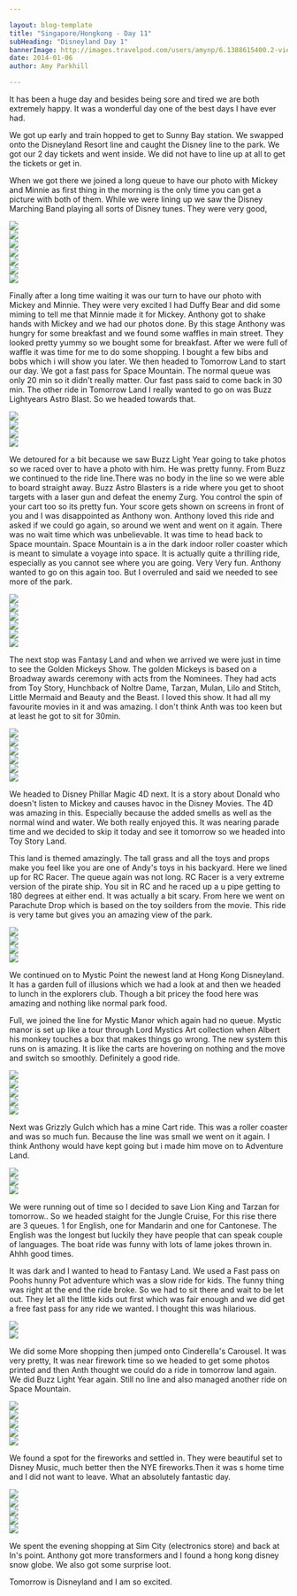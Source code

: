 ```yaml
---

layout: blog-template
title: "Singapore/Hongkong - Day 11"
subHeading: "Disneyland Day 1"
bannerImage: http://images.travelpod.com/users/amynp/6.1388615400.2-view-from-the-peak.jpg
date: 2014-01-06
author: Amy Parkhill

---
```


It has been a huge day and besides being sore and tired we are both extremely happy. It was a wonderful day one of the best days I have ever had.

We got up early and train hopped to get to Sunny Bay station. We swapped onto the Disneyland Resort line and caught the Disney line to the park. We got our 2 day tickets and went inside. We did not have to line up at all to get the tickets or get in.

When we got there we joined a long queue to have our photo with Mickey and Minnie as first thing in the morning is the only time you can get a picture with both of them. While we were lining up we saw the Disney Marching Band playing all sorts of Disney tunes. They were very good,

<div class="center-image"><img src="http://images.travelpod.com/users/amynp/6.1389047774.us-on-the-mickey-train.jpg" /></div>
<div class="center-image"><img src="http://images.travelpod.com/users/amynp/6.1389047774.me-at-disneyland.jpg" /></div>
<div class="center-image"><img src="http://images.travelpod.com/users/amynp/6.1389047774.ticket-i-love-tickets.jpg" /></div>
<div class="center-image"><img src="http://images.travelpod.com/users/amynp/6.1389047774.big-band.jpg" /></div>
<div class="center-image"><img src="http://images.travelpod.com/users/amynp/6.1389047774.1-big-band.jpg" /></div>
<div class="center-image"><img src="http://images.travelpod.com/users/amynp/6.1389047774.me-with-minnie-and-mickey.jpg" /></div>
<div class="center-image"><img src="http://images.travelpod.com/users/amynp/6.1389047774.anthony-and-i-with-mickey-and-minnie.jpg" /></div>

Finally after a long time waiting it was our turn to have our photo with Mickey and Minnie. They were very excited I had Duffy Bear and did some miming to tell me that Minnie made it for Mickey. Anthony got to shake hands with Mickey and we had our photos done. By this stage Anthony was hungry for some breakfast and we found some waffles in main street. They looked pretty yummy so we bought some for breakfast. After we were full of waffle it was time for me to do some shopping. I bought a few bibs and bobs which i will show you later. We then headed to Tomorrow Land to start our day. We got a fast pass for Space Mountain. The normal queue was only 20 min so it didn't really matter. Our fast pass said to come back in 30 min. The other ride in Tomorrow Land I really wanted to go on was Buzz Lightyears Astro Blast. So we headed towards that.

<div class="center-image"><img src="http://images.travelpod.com/users/amynp/6.1389047774.main-street-usa.jpg" /></div>
<div class="center-image"><img src="http://images.travelpod.com/users/amynp/6.1389047774.oooo-waffles.jpg" /></div>
<div class="center-image"><img src="http://images.travelpod.com/users/amynp/6.1389047774.yes-we-got-one.jpg" /></div>
<div class="center-image"><img src="http://images.travelpod.com/users/amynp/6.1389047774.very-nice-anthony.jpg" /></div>

We detoured for a bit because we saw Buzz Light Year going to take photos so we raced over to have a photo with him. He was pretty funny.  From Buzz we continued to the ride line.There was no body in the line so we were able to board straight away. Buzz Astro Blasters is a ride where you get to shoot targets with a laser gun and defeat the enemy Zurg. You control the spin of your cart too so its pretty fun. Your score gets shown on screens in front of you and I was disappointed as Anthony won. Anthony loved this ride and asked if we could go again, so around we went and went on it again. There was no wait time which was unbelievable. It was time to head back to Space mountain. Space Mountain is a in the dark indoor roller coaster which is meant to simulate a voyage into space. It is actually quite a thrilling ride, especially as you cannot see where you are going. Very Very fun. Anthony wanted to go on this again too. But I overruled and said we needed to see more of the park.

<div class="center-image"><img src="http://images.travelpod.com/users/amynp/6.1389047774.entering-the-land-of-tomorrow.jpg" /></div>
<div class="center-image"><img src="http://images.travelpod.com/users/amynp/6.1389047774.me.jpg" /></div>
<div class="center-image"><img src="http://images.travelpod.com/users/amynp/6.1389047774.me-and-anth-with-our-hats.jpg" /></div>
<div class="center-image"><img src="http://images.travelpod.com/users/amynp/6.1389047774.meeting-buzz-anth-looks-excited.jpg" /></div>
<div class="center-image"><img src="http://images.travelpod.com/users/amynp/6.1389047774.oooooooo.jpg" /></div>
<div class="center-image"><img src="http://images.travelpod.com/users/amynp/6.1389047774.our-scores-anth-won.jpg" /></div>

The next stop was Fantasy Land and when we arrived we were just in time to see the Golden Mickeys Show. The golden Mickeys is based on a Broadway awards ceremony with acts from the Nominees. They had acts from Toy Story, Hunchback of Noltre Dame, Tarzan, Mulan, Lilo and Stitch, Little Mermaid and Beauty and the Beast. I loved this show. It had all my favourite movies in it and was amazing. I don't think Anth was too keen but at least he got to sit for 30min. 

<div class="center-image"><img src="http://images.travelpod.com/users/amynp/6.1389047774.golden-mickey-show.jpg" /></div>
<div class="center-image"><img src="http://images.travelpod.com/users/amynp/6.1389047774.starting-title.jpg" /></div>
<div class="center-image"><img src="http://images.travelpod.com/users/amynp/6.1389047774.toy-story.jpg" /></div>
<div class="center-image"><img src="http://images.travelpod.com/users/amynp/6.1389047774.hunchback.jpg" /></div>
<div class="center-image"><img src="http://images.travelpod.com/users/amynp/6.1389047774.tale-as-old-as-time.jpg" /></div>
<div class="center-image"><img src="http://images.travelpod.com/users/amynp/6.1389047774.anthony-helping-out.jpg" /></div>

We headed to Disney Phillar Magic 4D next. It is a story about Donald who doesn't listen to Mickey and causes havoc in the Disney Movies. The 4D was amazing in this. Especially because the added smells as well as the normal wind and water. We both really enjoyed this. It was nearing parade time and we decided to skip it today and see it tomorrow so we headed into Toy Story Land. 

This land is themed amazingly. The tall grass and all the toys and  props make you feel like you are one of Andy's toys in his backyard. Here we lined up for RC Racer. The queue again was not long. RC Racer is a very extreme version of the pirate ship. You sit in RC and he raced up a u pipe getting to 180 degrees at either end. It was actually a bit scary. From here we went on Parachute Drop which is based on the toy soilders from the movie. This ride is very tame but gives you an amazing view of the park.

<div class="center-image"><img src="http://images.travelpod.com/users/amynp/6.1389047774.chairs-in-toy-story-land.jpg" /></div>
<div class="center-image"><img src="http://images.travelpod.com/users/amynp/6.1389047774.woody.jpg" /></div>
<div class="center-image"><img src="http://images.travelpod.com/users/amynp/6.1389047774.queue-for-rc-racer.jpg" /></div>
<div class="center-image"><img src="http://images.travelpod.com/users/amynp/6.1389047774.us-with-rex.jpg" /></div>

We continued on to Mystic Point the newest land at Hong Kong Disneyland. It has a garden full of illusions which we had a look at and then we headed to lunch in the explorers club. Though a bit pricey the food here was amazing and nothing like normal park food. 

Full, we joined the line for Mystic Manor which again had no queue. Mystic manor is set up like a tour through Lord Mystics Art collection when Albert his monkey touches a box that makes things  go wrong. The new system this runs on is amazing. It is like the carts are hovering on nothing and the move and switch so smoothly. Definitely a good ride.

<div class="center-image"><img src="http://images.travelpod.com/users/amynp/6.1389047774.mystic-point.jpg" /></div>
<div class="center-image"><img src="http://images.travelpod.com/users/amynp/6.1389047774.anth-likes-it.jpg" /></div>
<div class="center-image"><img src="http://images.travelpod.com/users/amynp/6.1389047774.lunch-at-explorers-lounge.jpg" /></div>
<div class="center-image"><img src="http://images.travelpod.com/users/amynp/6.1389047774.mystic-manor.jpg" /></div>
<div class="center-image"><img src="http://images.travelpod.com/users/amynp/6.1389047774.anth-fez.jpg" /></div>

Next was Grizzly Gulch which has a mine Cart ride. This was a roller coaster and was so much fun. Because the line was small we went on it again. I think Anthony would have kept going but i made him move on to Adventure Land.

<div class="center-image"><img src="http://images.travelpod.com/users/amynp/6.1389047774.gyser.jpg" /></div>
<div class="center-image"><img src="http://images.travelpod.com/users/amynp/6.1389047774.anthony-has-a-lucky-nugget.jpg" /></div>
<div class="center-image"><img src="http://images.travelpod.com/users/amynp/6.1389047774.part-of-the-rollercoaster.jpg" /></div>

We were running out of time so I decided to save Lion King and Tarzan for tomorrow.. So we headed staight for the Jungle Cruise, For this rise there are 3 queues. 1 for English, one for Mandarin and one for Cantonese. The English was the longest but luckily they have people that can speak  couple of languages. The boat ride was funny with lots of lame jokes thrown in. Ahhh good times.

It was dark and I wanted to head to Fantasy Land. We used a Fast pass on Poohs hunny Pot adventure which was a slow ride for kids. The funny thing was right at the end the ride broke. So we had to sit there and wait to be let out. They let all the little kids out first which was fair enough and we did get a free fast pass for any ride we wanted. I thought this was hilarious. 

<div class="center-image"><img src="http://images.travelpod.com/users/amynp/6.1389047774.stuck-on-winnie-the-pooh-ride.jpg" /></div>
<div class="center-image"><img src="http://images.travelpod.com/users/amynp/6.1389047774.free-pass.jpg" /></div>

We did some More shopping then jumped onto Cinderella's Carousel. It was  very pretty, It was near firework time so we headed to get some photos printed and then Anth thought we could do a ride in tomorrow land again. We did Buzz Light Year again. Still no line and also managed another ride on Space Mountain. 

<div class="center-image"><img src="http://images.travelpod.com/users/amynp/6.1389047774.cinderella-s-carousel.jpg" /></div>
<div class="center-image"><img src="http://images.travelpod.com/users/amynp/6.1389047774.me-on-cinderella-s-carousel.jpg" /></div>
<div class="center-image"><img src="http://images.travelpod.com/users/amynp/6.1389047774.anth-on-cinderella-s-carousel.jpg" /></div>
<div class="center-image"><img src="http://images.travelpod.com/users/amynp/6.1389047774.us-in-front-of-castle.jpg" /></div>
<div class="center-image"><img src="http://images.travelpod.com/users/amynp/6.1389047774.he-is-strong.jpg" /></div>

We found a spot for the fireworks and settled in. They were beautiful set to Disney Music, much better then the NYE fireworks.Then it was s home time and I did not want to leave. What an absolutely fantastic day.

<div class="center-image"><img src="http://images.travelpod.com/users/amynp/6.1389047774.fire-works.jpg" /></div>
<div class="center-image"><img src="http://images.travelpod.com/users/amynp/6.1389047774.fireworks.jpg" /></div>
<div class="center-image"><img src="http://images.travelpod.com/users/amynp/6.1389047774.1-fire-works.jpg" /></div>
<div class="center-image"><img src="http://images.travelpod.com/users/amynp/6.1389047774.4-fireworks.jpg" /></div>
<div class="center-image"><img src="http://images.travelpod.com/users/amynp/6.1389047774.6-fireworks.jpg" /></div>

We spent the evening shopping at Sim City (electronics store) and back at In's point. Anthony got more transformers and I found a hong kong disney snow globe. We also got some surprise loot. 

Tomorrow is Disneyland and I am so excited.

